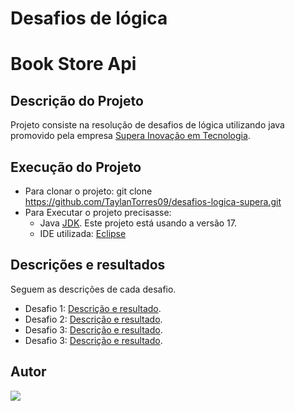 # Desafios de lógica

# Book Store Api

## Descrição do Projeto

Projeto consiste na resolução de desafios de lógica utilizando java promovido pela empresa [Supera Inovação em Tecnologia](https://www.linkedin.com/company/supera-tecnologia/).

## Execução do Projeto
- Para clonar o projeto: git clone https://github.com/TaylanTorres09/desafios-logica-supera.git
- Para Executar o projeto precisasse:
    - Java [JDK](https://www.oracle.com/java/technologies/downloads/#java17). Este projeto está usando a versão 17.
    - IDE utilizada: [Eclipse](https://www.eclipse.org/downloads/)

## Descrições e resultados
Seguem as descrições de cada desafio.

- Desafio 1: [Descrição e resultado](https://github.com/TaylanTorres09/desafios-logica-supera/tree/main/primeiro_desafio#readme).
- Desafio 2: [Descrição e resultado](https://github.com/TaylanTorres09/desafios-logica-supera/tree/main/segundo_desafio#readme).
- Desafio 3: [Descrição e resultado](https://github.com/TaylanTorres09/desafios-logica-supera/tree/main/terceiro_desafio#readme).
- Desafio 3: [Descrição e resultado](https://github.com/TaylanTorres09/desafios-logica-supera/tree/main/quarto_desafio#readme).
  
## Autor
<a href="https://www.linkedin.com/in/taylan-torres" target="_blank"><img src="https://img.shields.io/badge/-LinkedIn-%230077B5?style=for-the-badge&logo=linkedin&logoColor=white" target="_blank"></a> 
